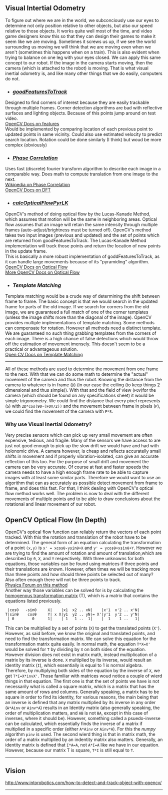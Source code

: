 ## **Visual Intertial Odometry**
To figure out where we are in the world, we subconciously use our eyes to determine not only position relative to other objects, 
but also our speed relative to those objects.
It works quite well most of the time, and video game designers know this so that they can design their games to make it seem like we are moving.
Sometimes it screws us up, if we see the world surrounding us moving we will think that we are moving even when we aren't
(sometimes this happens when on a train). This is also evident when trying to balance on one leg with your eyes closed. 
We can apply this same concept to our robot. If the image in the camera starts moving, then the camera (which is attached to the robot) is moving.
That is what visual inertial odometry is, and like many other things that we do easily, computers do not.

- ### [*goodFeaturesToTrack*](feature_tracking_test.py)
Designed to find corners of interest because they are easily trackable through multiple frames.
Corner detection algorithms are bad with reflective surfaces and lighting objects.
Because of this points jump around on test video.  
[OpenCV Docs on features](http://docs.opencv.org/2.4/modules/imgproc/doc/feature_detection.html?highlight=cornerharris#cornerharris)  
Would be implemented by comparing location of each previous point to updated points in same vicinity.
Could also use estimated velocity to predict search location.
Rotation could be done similarly (I think) but woud be more complex (obviously)

- ### [*Phase Correlation*](fast_fourier.py)
Uses fast (discrete) fourier transform algorithm to describe each image in a comparable way.
Does math to compute translation from one image to the next.  
[Wikipedia on Phase Correlation](https://en.wikipedia.org/wiki/Phase_correlation)  
[OpenCV Docs on DFT](http://docs.opencv.org/2.4/modules/core/doc/operations_on_arrays.html#dft)

- ### [*calcOpticalFlowPyrLK*](opencv_optical_flow.py)
OpenCV's method of doing optical flow by the Lucas-Kanade Method, which assumes that motion will be the same in neighboring areas. 
Optical flow assumes that an image will retain the same intensity through multiple frames (auto-adjust/brightness must be turned off). 
OpenCV's method takes two input images (previous and updated) and the set of points which are returned from goodFeaturesToTrack.
The Lucas-Kanade Method implementation will track those points and return the location of new points in the update frame.  
This is basically a more robust implementation of goddFeaturesToTrack, as it can handle large movements because of its "pyramiding" algorithm.  
[OpenCV Docs on Optical Flow](http://docs.opencv.org/3.2.0/d7/d8b/tutorial_py_lucas_kanade.html)  
[More OpenCV Docs on Optical Flow](http://docs.opencv.org/3.2.0/d7/de9/group__video.html)  

- ### *Template Matching*
Template matching would be a crude way of determining the shift between frame to frame. 
The basic concept is that we would search in the updated frame for parts of the old image. 
If we search for corners from the old image, we are guaranteed a full match of one of the corner templates
(unless the image shifts more than the diagonal of the image). 
OpenCV provides multiple implementations of template matching.
Some methods can compensate for rotation. 
However all methods need a distinct template. 
We are guaranteed no such thing grabbing templates from the corners of each image. 
There is a high chance of false detections which would throw off the estimation of movement imensely. 
This doesn't seem to be a practical or advantageous solution.  
[Open CV Docs on Template Matching](http://docs.opencv.org/3.0-beta/doc/py_tutorials/py_feature2d/py_table_of_contents_feature2d/py_table_of_contents_feature2d.html)

----

All of these methods are used to determine the movement from one frame to the next.
With that we can do some math to determine the "actual" movement of the camera and thus the robot.
Knowing the distance from the camera to whatever is in frame (`D`)
(in our case the ceiling (to keep things 2 dimensional and thus simple)).
With that and the field of view (`FOV`)for the camera (which should be found on any specifications sheet) it would be simple trigonometry.
We could find the distance that every pixel represents (`S`) with `2D*cos(90-(FOV/2))` and the movement between frame in pixels (`P`), 
we could find the movement of the camera with `P*S`.

### Why use Visual Inertial Odometry?
Very precise sensors which can pick up very small movement are often expensive, tedious, and fragile. 
Many of the sensors we have access to are just not good enough to pick up the slow drift we would have and had with holonomic drive.
A camera however, is cheap and reflects accuratelly small shifts in movement and if properly vibration-isolated, can give an accurate reflection of this too.
For the purpose of small drift and movement the camera can be very accurate. 
Of course at fast and faster speeds the camera needs to have a high enough frame rate to be able to capture images with at least some similar parts. 
Therefore we would want to use an algorithm that can as accurately as possible detect movement from frame to frame, 
and does this fast. For that, I think dealing with OpenCV's optical flow method works well.
The problem is now to deal with the different movements of multiple points and to be able to draw conclusions about the rotational and linear movement of our robot. 

## OpenCV Optical Flow (In Depth)
OpenCV's optical flow function can reliably return the vectors of each point tracked. 
With this the rotation and translation of the robot have to be determined.
The general form of an equation calculating the transformation of a point `(x,y)` is `x' = xcosθ-ysinθ+X` and `y' = ycosθ+xsinθ+Y`.
However we are trying to find the amount of rotation and amount of translation,which are described by `θ`, `X`, and `Y` respectively.
With three unknowns for both equations, those variables can be found using matrices if three points and their translations are known.
However, often times we will be tracking more than three points and how should three points be selected out of many?
Also often enough there will not be three points to track.   
[Physics Forum on this method](https://www.physicsforums.com/threads/trying-to-derive-a-transformation-matrix-from-a-set-of-known-points.360963/)  
Another way those variables can be solved for is by calculating the [homogenous transformation matrix](http://planning.cs.uiuc.edu/node99.html) (T), 
which is a matrix that contains the equations listed previously.
```
 |cosθ   -sinθ     X|    |x1  x2 .. xN|    |x'1  x'2 .. x'N|
T|sinθ    cosθ     Y| x X|y1  y2 .. yN|= X'|y'1  y'2 .. y'N|
 | 0        0      1|    | 1   1 ..  1|    |  1    1 ..   1|
```
This can be multiplied by a set of points (`X`) to get the translated points (`X'`).
However, as said before, we know the original and translated points, and need to find the transformation matrix.
We can solve this equation for the transformation matrix quite easily.
In normal math, the equation `T*X=X'` would be solved for `T` by dividing by `X` on both sides of the equation.
However division does not exist in matrix math, instead multiplication of a matrix by its inverse is done.
`X` multiplied by its inverse, would result an identity matrix (`I`), which essentially is equal to 1 is normal algebra.
Therefore, by multiplying both sides of the equation by the inverse of `X`, we get `T*I=X*invX'`.
Those familiar with matrices woud notice a couple of wierd things in that equation.
The first one is that the set of points we have is not necessarily what is called a square matrix, 
which is a matrix that has the same amount of rows and columns.
Generally speaking, a matrix has to be square in order to find its identity, for various reasons, 
the main being that an inverse is defined that any matrix multiplied by its inverse in any order (`A*Ainv` or `Ainv*A`) 
results in an Identity matrix (also generally speaking, the order of multiplication matters, and `AB` is not `BA`, 
except in this case of inverses, where it should be).
However, something called a psuedo-inverse can be calculated, 
which essentially finds the inverse of a matrix if multiplied in a specific order (either `A*Ainv` or `Ainv*A`).
For this the *numpy* algorithm `pinv` is used.
The second wierd thing is that in matrix math, the order of a matrix multiplied by an indentity matrix also matters.
Generally, an identity matrix is defined that `I*A=A`, not `A*I=A` like we have in our equation.
However, because our matrix T is square, `T*I` is still equal to `T`.

---

## Vision
http://www.intorobotics.com/how-to-detect-and-track-object-with-opencv/

---